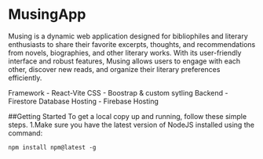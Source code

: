 # MusingApp
Musing is a dynamic web application designed for bibliophiles and literary enthusiasts to share their favorite excerpts, thoughts, and recommendations from novels, biographies, and other literary works. With its user-friendly interface and robust features, Musing allows users to engage with each other, discover new reads, and organize their literary preferences efficiently.

Framework - React-Vite CSS - Boostrap & custom sytling Backend - Firestore Database Hosting - Firebase Hosting

##Getting Started
To get a local copy up and running, follow these simple steps.
1.Make sure you have the latest version of NodeJS installed using the command:

```npm install npm@latest -g```
